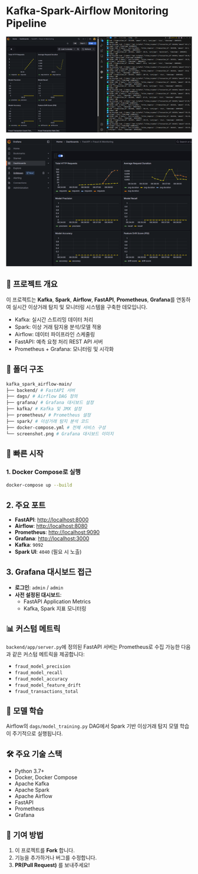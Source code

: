 # Kafka-Spark-Airflow Monitoring Pipeline

![alt text](image-1.png)

![alt text](image-2.png)

## 📌 프로젝트 개요

이 프로젝트는 **Kafka**, **Spark**, **Airflow**, **FastAPI**, **Prometheus**, **Grafana**를 연동하여 실시간 이상거래 탐지 및 모니터링 시스템을 구축한 데모입니다.

- Kafka: 실시간 스트리밍 데이터 처리
- Spark: 이상 거래 탐지용 분석/모델 적용
- Airflow: 데이터 파이프라인 스케줄링
- FastAPI: 예측 요청 처리 REST API 서버
- Prometheus + Grafana: 모니터링 및 시각화

## 📁 폴더 구조

```bash
kafka_spark_airflow-main/
├── backend/ # FastAPI 서버
├── dags/ # Airflow DAG 정의
├── grafana/ # Grafana 대시보드 설정
├── kafka/ # Kafka 및 JMX 설정
├── prometheus/ # Prometheus 설정
├── spark/ # 이상거래 탐지 분석 코드
├── docker-compose.yml # 전체 서비스 구성
└── screenshot.png # Grafana 대시보드 이미지
```

## 🚀 빠른 시작

### 1. Docker Compose로 실행

```bash
docker-compose up --build

```

## 2. 주요 포트

- **FastAPI**: [http://localhost:8000](http://localhost:8000)
- **Airflow**: [http://localhost:8080](http://localhost:8080)
- **Prometheus**: [http://localhost:9090](http://localhost:9090)
- **Grafana**: [http://localhost:3000](http://localhost:3000)
- **Kafka**: `9092`
- **Spark UI**: `4040` (필요 시 노출)

## 3. Grafana 대시보드 접근

- **로그인**: `admin` / `admin`
- **사전 설정된 대시보드**:
  - FastAPI Application Metrics
  - Kafka, Spark 지표 모니터링

## 📊 커스텀 메트릭

`backend/app/server.py`에 정의된 FastAPI 서버는 Prometheus로 수집 가능한 다음과 같은 커스텀 메트릭을 제공합니다:

- `fraud_model_precision`
- `fraud_model_recall`
- `fraud_model_accuracy`
- `fraud_model_feature_drift`
- `fraud_transactions_total`

## 🧠 모델 학습

Airflow의 `dags/model_training.py` DAG에서 Spark 기반 이상거래 탐지 모델 학습이 주기적으로 실행됩니다.

## 🛠 주요 기술 스택

- Python 3.7+
- Docker, Docker Compose
- Apache Kafka
- Apache Spark
- Apache Airflow
- FastAPI
- Prometheus
- Grafana

## 📮 기여 방법

1. 이 프로젝트를 **Fork** 합니다.
2. 기능을 추가하거나 버그를 수정합니다.
3. **PR(Pull Request)** 를 보내주세요!
